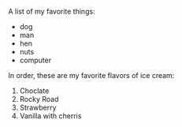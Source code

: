A list of my favorite things:
* dog
* man
* hen
* nuts
* computer

In order, these are my favorite flavors of ice cream:
1. Choclate
2. Rocky Road
3. Strawberry
4. Vanilla with cherris
